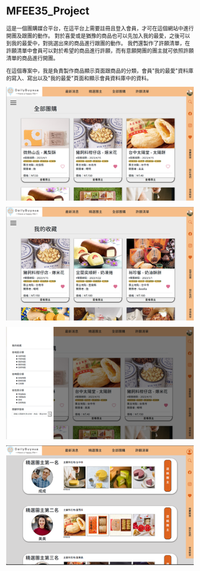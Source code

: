 # MFEE35_Project

<p>這是一個團購媒合平台，在這平台上需要註冊且登入會員，才可在這個網站中進行開團及跟團的動作。
 對於喜愛或是猶豫的商品也可以先加入我的最愛，之後可以到我的最愛中，對挑選出來的商品進行跟團的動作。
 我們還製作了許願清單，在許願清單中會員可以對於希望的商品進行許願，而有意願開團的團主就可依照許願清單的商品進行開團。</p>
<p></p>
<p>在這個專案中，我是負責製作商品顯示頁面跟商品的分類，會員"我的最愛"資料庫的寫入、寫出以及"我的最愛"頁面和顯示會員資料庫中的資料。</p>

![Cover1](https://github.com/LKP0617/MFEE35_Project/blob/main/public/media/read_pic/01.png)

![Cover2](https://github.com/LKP0617/MFEE35_Project/blob/main/public/media/read_pic/02.png)

![Cover3](https://github.com/LKP0617/MFEE35_Project/blob/main/public/media/read_pic/03.png)

![Cover4](https://github.com/LKP0617/MFEE35_Project/blob/main/public/media/read_pic/05.png)
